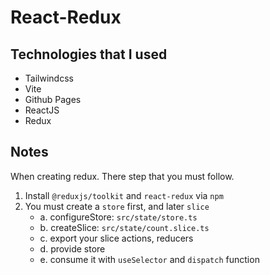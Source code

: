 # React-Redux


## Technologies that I used
-   Tailwindcss
-   Vite
-   Github Pages
-   ReactJS
-   Redux


## Notes
When creating redux. There step that you must follow.
1. Install `@reduxjs/toolkit` and `react-redux` via `npm`
2. You must create a `store` first, and later `slice`
    -   a. configureStore: `src/state/store.ts`
    -   b. createSlice: `src/state/count.slice.ts`
    -   c. export your slice actions, reducers
    -   d. provide store
    -   e. consume it with `useSelector` and `dispatch` function
